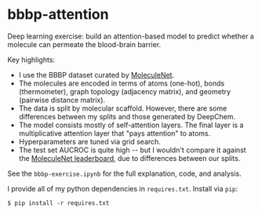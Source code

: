 # bbbp-attention

Deep learning exercise: build an attention-based model to predict whether a molecule can permeate the blood-brain barrier.

Key highlights:

* I use the BBBP dataset curated by [MoleculeNet](https://moleculenet.org/datasets-1).
* The molecules are encoded in terms of atoms (one-hot), bonds (thermometer), graph topology (adjacency matrix), and geometry (pairwise distance matrix).
* The data is split by molecular scaffold. However, there are some differences between my splits and those generated by DeepChem.
* The model consists mostly of self-attention layers. The final layer is a multiplicative attention layer that "pays attention" to atoms.
* Hyperparameters are tuned via grid search.
* The test set AUCROC is quite high -- but I wouldn't compare it against the [MoleculeNet leaderboard](https://github.com/deepchem/moleculenet#bbbp), due to differences between our splits.

See the `bbbp-exercise.ipynb` for the full explanation, code, and analysis.

I provide all of my python dependencies in `requires.txt`. Install via `pip`:

`$ pip install -r requires.txt`
